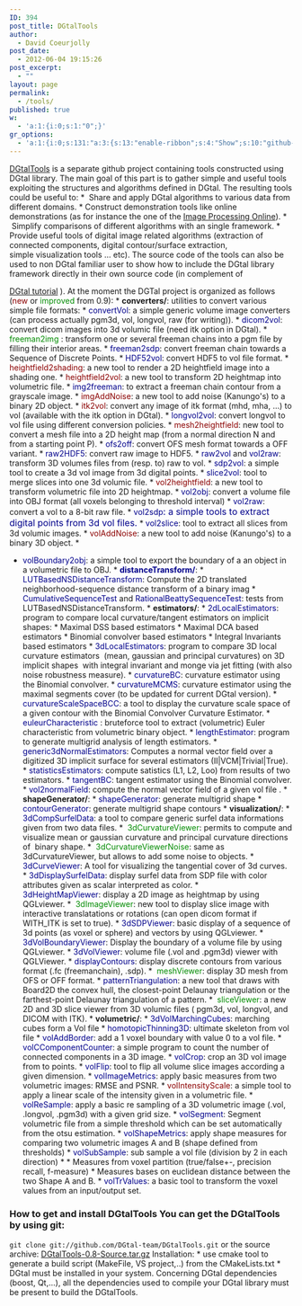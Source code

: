 ```yaml
---
ID: 394
post_title: DGtalTools
author:
  - David Coeurjolly
post_date:
  - 2012-06-04 19:15:26
post_excerpt:
  - ""
layout: page
permalink:
  - /tools/
published: true
w:
  - 'a:1:{i:0;s:1:"0";}'
gr_options:
  - 'a:1:{i:0;s:131:"a:3:{s:13:"enable-ribbon";s:4:"Show";s:10:"github-url";s:40:"https://github.com/DGtal-team/DGtalTools";s:11:"ribbon-type";s:1:"0";}";}'
---
```

[DGtalTools][1] is a separate github project containing tools constructed using DGtal library. The main goal of this part is to gather simple and useful tools exploiting the structures and algorithms defined in DGtal. The resulting tools could be useful to: *  Share and apply DGtal algorithms to various data from different domains. * Construct demonstration tools like online demonstrations (as for instance the one of the [Image Processing Online][2]). *  Simplify comparisons of different algorithms with an single framework. * Provide useful tools of digital image related algorithms (extraction of connected components, digital contour/surface extraction, simple visualization tools ... etc). The source code of the tools can also be used to non DGtal familiar user to show how to include the DGtal library framework directly in their own source code (in complement of

[ DGtal tutorial][3] ). At the moment the DGTal project is organized as follows (<span style="color: #8b0000">new</span> or <span style="color: #008b00">improved </span> from 0.9): * **converters/**: utilities to convert various simple file formats: * <span style="color: #00008b">convertVol</span>: a simple generic volume image converters (can process actually pgm3d, vol, longvol, raw (for writing)). * <span style="color: #00008b"> dicom2vol</span>: convert dicom images into 3d volumic file (need itk option in DGtal). * <span style="color: #00008b"><span style="color: #008b00">freeman2img</span> </span>: transform one or several freeman chains into a pgm file by filling their interior areas. * <span style="color: #00008b">freeman2sdp</span>: convert freeman chain towards a Sequence of Discrete Points. * <span style="color: #00008b"> HDF52vol</span>: convert HDF5 to vol file format. * <span style="color: #8b0000">heightfield2shading</span>: a new tool to render a 2D heightfield image into a shading one. * <span style="color: #8b0000">heightfield2vol</span>: a new tool to transform 2D heightmap into volumetric file. * <span style="color: #00008b">img2freeman</span>: to extract a freeman chain contour from a grayscale image. * <span style="color: #8b0000">imgAddNoise</span>: a new tool to add noise (Kanungo's) to a binary 2D object. * <span style="color: #8b0000">itk2vol</span>: convert any image of itk format (mhd, mha, ...) to vol (available with the itk option in DGtal). * <span style="color: #00008b"> longvol2vol</span>: convert longvol to vol file using different conversion policies. * <span style="color: #8b0000">mesh2heightfield</span>: new tool to convert a mesh file into a 2D height map (from a normal direction N and from a starting point P). * <span style="color: #00008b">ofs2off</span>: convert OFS mesh format towards a OFF variant. * <span style="color: #00008b"> raw2HDF5</span>: convert raw image to HDF5. * <span style="color: #00008b">raw2vol</span> and <span style="color: #00008b">vol2raw</span>: transform 3D volumes files from (resp. to) raw to vol. * <span style="color: #00008b"> sdp2vol</span>: a simple tool to create a 3d vol image from 3d digital points. * <span style="color: #00008b">slice2vol</span>: tool to merge slices into one 3d volumic file. * <span style="color: #8b0000">vol2heightfield</span>: a new tool to transform volumetric file into 2D heightmap. * <span style="color: #00008b">vol2obj</span>: convert a volume file into OBJ format (all voxels belonging to threshold interval) * <span style="color: #00008b">vol2raw</span>: convert a vol to a 8-bit raw file. * <span style="color: #00008b"><span style="color: #00008b">vol2sdp</span><span style="font-size: 16px">: a simple tools to extract digital points from 3d vol files.</span></span> * <span style="color: #00008b"> vol2slice</span>: tool to extract all slices from 3d volumic images. * <span style="color: #8b0000">volAddNoise</span>: a new tool to add noise (Kanungo's) to a binary 3D object. *  
* <span style="color: #00008b"> volBoundary2obj</span>: a simple tool to export the boundary of a an object in a volumetric file to OBJ. * **<span style="color: #00008b">distanceTransform/</span>**: * <span style="color: #00008b">LUTBasedNSDistanceTransform</span>: Compute the 2D translated neighborhood-sequence distance transform of a binary imag * <span style="color: #00008b"> CumulativeSequenceTest</span> and <span style="color: #00008b">RationalBeattySequenceTest</span>: tests from LUTBasedNSDistanceTransform. * **estimators/**: * <span style="color: #00008b">2dLocalEstimators</span>: program to compare local curvature/tangent estimators on implicit shapes: * Maximal DSS based estimators * Maximal DCA based estimators * Binomial convolver based estimators * Integral Invariants based estimators * <span style="color: #00008b">3dLocalEstimators</span>: program to compare 3D local curvature estimators  (mean, gaussian and principal curvatures) on 3D implicit shapes  with integral invariant and monge via jet fitting (with also noise robustness measure). * <span style="color: #00008b">curvatureBC</span>: curvature estimator using the Binomial convolver. * <span style="color: #00008b">curvatureMCMS</span>: curvature estimator using the maximal segments cover (to be updated for current DGtal version). * <span style="color: #00008b">curvatureScaleSpaceBCC</span>: a tool to display the curvature scale space of a given contour with the Binomial Convolver Curvature Estimator. * <span style="color: #00008b"> euleurCharacteristic </span>: bruteforce tool to extract (volumetric) Euler characteristic from volumetric binary object. * <span style="color: #00008b">lengthEstimator</span>: program to generate multigrid analysis of length estimators. * <span style="color: #00008b"> generic3dNormalEstimators</span>: Computes a normal vector field over a digitized 3D implicit surface for several estimators (II|VCM|Trivial|True). * <span style="color: #00008b">statisticsEstimators</span>: compute satistics (L1, L2, Loo) from results of two estimators. * <span style="color: #00008b">tangentBC</span>: tangent estimator using the Binomial convolver. * <span style="color: #00008b">vol2normalField</span>: compute the normal vector field of a given vol file . * **shapeGenerator/**: * <span style="color: #00008b">shapeGenerator</span>: generate multigrid shape * <span style="color: #00008b">contourGenerator</span>: generate multigrid shape contours * **visualization/**: * <span style="color: #00008b">3dCompSurfelData</span>: a tool to compare generic surfel data informations given from two data files. * <span style="color: #00008b"> <span style="color: #008b00">3dCurvatureViewer</span></span>: permits to compute and visualize mean or gaussian curvature and principal curvature directions of  binary shape. * <span style="color: #00008b"> <span style="color: #008b00">3dCurvatureViewerNoise</span></span>: same as 3dCurvatureViewer, but allows to add some noise to objects. * <span style="color: #00008b">3dCurveViewer</span>: A tool for visualizing the tangential cover of 3d curves. * <span style="color: #00008b">3dDisplaySurfelData</span>: display surfel data from SDP file with color attributes given as scalar interpreted as color. * <span style="color: #00008b">3dHeightMapViewer</span>: display a 2D image as heightmap by using QGLviewer. * <span style="color: #00008b"> <span style="color: #008b00">3dImageViewer</span></span>: new tool to display slice image with interactive translatations or rotations (can open dicom format if WITH_ITK is set to true). * <span style="color: #00008b">3dSDPViewer</span>: basic display of a sequence of 3d points (as voxel or sphere) and vectors by using QGLviewer. * <span style="color: #00008b">3dVolBoundaryViewer</span>: Display the boundary of a volume file by using QGLviewer. * <span style="color: #00008b">3dVolViewer</span>: volume file (.vol and .pgm3d) viewer with QGLViewer. * <span style="color: #00008b">displayContours</span>: display discrete contours from various format (.fc (freemanchain), .sdp). * <span style="color: #00008b"> <span style="color: #008b00">meshViewer</span></span>: display 3D mesh from OFS or OFF format. * <span style="color: #00008b">patternTriangulation</span>: a new tool that draws with Board2D the convex hull, the closest-point Delaunay triangulation or the farthest-point Delaunay triangulation of a pattern. * <span style="color: #00008b"> <span style="color: #008b00">sliceViewer</span></span>: a new 2D and 3D slice viewer from 3D volumic files ( pgm3d, vol, longvol, and DICOM with ITK). * **volumetric/**: * <span style="color: #00008b">3dVolMarchingCubes</span>: marching cubes form a Vol file * <span style="color: #00008b">homotopicThinning3D</span>: ultimate skeleton from vol file * <span style="color: #00008b">volAddBorder</span>: add a 1 voxel boundary with value 0 to a vol file. * <span style="color: #00008b">volCComponentCounter</span>: a simple program to count the number of connected components in a 3D image. * <span style="color: #00008b">volCrop</span>: crop an 3D vol image from to points. * <span style="color: #00008b">volFlip</span>: tool to flip all volume slice images according a given dimension. * <span style="color: #00008b">volImageMetrics</span>: apply basic measures from two volumetric images: RMSE and PSNR. * <span style="color: #8b0000">volIntensityScale</span>: a simple tool to apply a linear scale of the intensity given in a volumetric file. * <span style="color: #00008b">volReSample</span>: apply a basic re sampling of a 3D volumetric image (.vol, .longvol, .pgm3d) with a given grid size. * <span style="color: #00008b">volSegment</span>: Segment volumetric file from a simple threshold which can be set automatically from the otsu estimation. * <span style="color: #00008b">volShapeMetrics</span>: apply shape measures for comparing two volumetric images A and B (shape defined from thresholds) * <span style="color: #00008b">volSubSample</span>: sub sample a vol file (division by 2 in each direction) * * Measures from voxel partition (true/false+-, precision recall, f-measure) * Measures bases on euclidean distance between the two Shape A and B. * <span style="color: #00008b">volTrValues</span>: a basic tool to transform the voxel values from an input/output set.

### How to get and install DGtalTools You can get the DGtalTools by using git:

`git clone git://github.com/DGtal-team/DGtalTools.git` or the source archive: [DGtalTools-0.8-Source.tar.gz][4] Installation: * use cmake tool to generate a build script (MakeFile, VS project,..) from the CMakeLists.txt * DGtal must be installed in your system. Concerning DGtal dependencies (boost, Qt,...), all the dependencies used to compile your DGtal library must be present to build the DGtalTools.

 [1]: http://github.com/DGtal-team/DGtalTools
 [2]: http://www.ipol.im
 [3]: http://dgtal.org/doc/stable/packageTutorials.html
 [4]: http://dgtal.org/wp/wp-content/uploads/2012/06/DGtalTools-0.8-Source.tar.gz